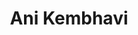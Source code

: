---
layout: page
title: Ani Kembhavi
img: assets/img/organizers/apratim_bhattacharyya.jpg
importance: 1
redirect: https://anikem.github.io/
category: work
related_publications: false
---